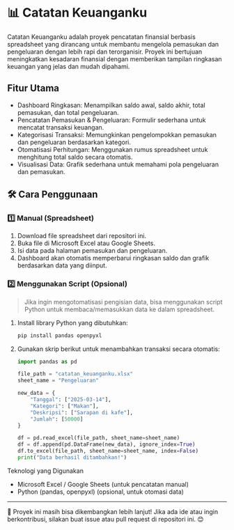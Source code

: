 # 📊 Catatan Keuanganku

Catatan Keuanganku adalah proyek pencatatan finansial berbasis spreadsheet yang dirancang untuk membantu mengelola pemasukan dan pengeluaran dengan lebih rapi dan terorganisir. Proyek ini bertujuan meningkatkan kesadaran finansial dengan memberikan tampilan ringkasan keuangan yang jelas dan mudah dipahami.

## Fitur Utama
- Dashboard Ringkasan: Menampilkan saldo awal, saldo akhir, total pemasukan, dan total pengeluaran.
- Pencatatan Pemasukan & Pengeluaran: Formulir sederhana untuk mencatat transaksi keuangan.
- Kategorisasi Transaksi: Memungkinkan pengelompokkan pemasukan dan pengeluaran berdasarkan kategori.
- Otomatisasi Perhitungan: Menggunakan rumus spreadsheet untuk menghitung total saldo secara otomatis.
- Visualisasi Data: Grafik sederhana untuk memahami pola pengeluaran dan pemasukan.

## 🛠 Cara Penggunaan

### 1️⃣ Manual (Spreadsheet)
1. Download file spreadsheet dari repositori ini.
2. Buka file di Microsoft Excel atau Google Sheets.
3. Isi data pada halaman pemasukan dan pengeluaran.
4. Dashboard akan otomatis memperbarui ringkasan saldo dan grafik berdasarkan data yang diinput.

### 2️⃣ Menggunakan Script (Opsional)
> Jika ingin mengotomatisasi pengisian data, bisa menggunakan script Python untuk membaca/memasukkan data ke dalam spreadsheet.

1. Install library Python yang dibutuhkan:
   ```bash
   pip install pandas openpyxl
   ```
2. Gunakan skrip berikut untuk menambahkan transaksi secara otomatis:
   ```python
   import pandas as pd

   file_path = "catatan_keuanganku.xlsx"
   sheet_name = "Pengeluaran"

   new_data = {
       "Tanggal": ["2025-03-14"],
       "Kategori": ["Makan"],
       "Deskripsi": ["Sarapan di kafe"],
       "Jumlah": [50000]
   }

   df = pd.read_excel(file_path, sheet_name=sheet_name)
   df = df.append(pd.DataFrame(new_data), ignore_index=True)
   df.to_excel(file_path, sheet_name=sheet_name, index=False)
   print("Data berhasil ditambahkan!")
   ```

 Teknologi yang Digunakan
- Microsoft Excel / Google Sheets (untuk pencatatan manual)
- Python (pandas, openpyxl) (opsional, untuk otomasi data)

---

🚀 Proyek ini masih bisa dikembangkan lebih lanjut! Jika ada ide atau ingin berkontribusi, silakan buat issue atau pull request di repositori ini. 😊
